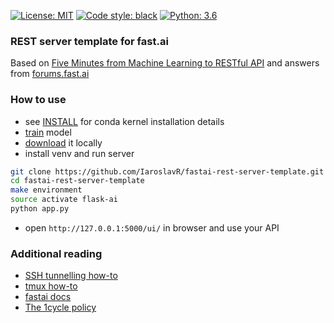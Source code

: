 <a href="https://github.com/IaroslavR/structlog-boilerplate/blob/master/LICENSE"><img alt="License: MIT" src="https://img.shields.io/badge/License-MIT-green.svg"></a> 
<a href="https://github.com/ambv/black"><img alt="Code style: black" src="https://img.shields.io/badge/code%20style-black-000000.svg"></a>
<a href="https://docs.python.org/3.6/"><img alt="Python: 3.6" src="https://upload.wikimedia.org/wikipedia/commons/3/34/Blue_Python_3.6_Shield_Badge.svg"></a>


### REST server template for fast.ai

Based on [Five Minutes from Machine Learning to RESTful API](https://jobs.zalando.com/tech/blog/connexion-zalando-open-source/?gh_src=4n3gxh1) and answers from [forums.fast.ai](https://forums.fast.ai)
### How to use
- see [INSTALL](INSTALL.md) for conda kernel installation details
- [train](notebooks/binary-classification-resnet34.ipynb) model
- [download](INSTALL.md#copy-models-fromto-local-machine) it locally
- install venv and run server
```bash
git clone https://github.com/IaroslavR/fastai-rest-server-template.git
cd fastai-rest-server-template
make environment
source activate flask-ai
python app.py
```
- open `http://127.0.0.1:5000/ui/` in browser and use your API

### Additional reading
- [SSH tunnelling how-to](https://www.everythingcli.org/ssh-tunnelling-for-fun-and-profit-local-vs-remote/)
- [tmux how-to](https://github.com/reshamas/fastai_deeplearn_part1/blob/master/tools/tmux.md#section-c)
- [fastai docs](https://docs.fast.ai/vision.html)
- [The 1cycle policy](https://sgugger.github.io/the-1cycle-policy.html)

